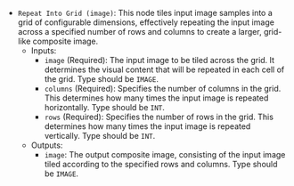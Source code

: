 - `Repeat Into Grid (image)`: This node tiles input image samples into a grid of configurable dimensions, effectively repeating the input image across a specified number of rows and columns to create a larger, grid-like composite image.
    - Inputs:
        - `image` (Required): The input image to be tiled across the grid. It determines the visual content that will be repeated in each cell of the grid. Type should be `IMAGE`.
        - `columns` (Required): Specifies the number of columns in the grid. This determines how many times the input image is repeated horizontally. Type should be `INT`.
        - `rows` (Required): Specifies the number of rows in the grid. This determines how many times the input image is repeated vertically. Type should be `INT`.
    - Outputs:
        - `image`: The output composite image, consisting of the input image tiled according to the specified rows and columns. Type should be `IMAGE`.
